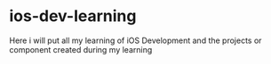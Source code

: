 # ios-dev-learning
Here i will put all my learning of iOS Development and the projects or component created during my learning
